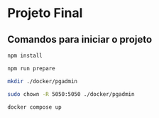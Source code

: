 # Projeto Final

## Comandos para iniciar o projeto

```bash
npm install

npm run prepare 

mkdir ./docker/pgadmin

sudo chown -R 5050:5050 ./docker/pgadmin

docker compose up

```